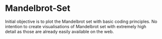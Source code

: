# Mandelbrot-Set

Initial objective is to plot the Mandelbrot set with basic coding principles.
No intention to create visualisations of Mandelbrot set with extremely high detail as those are already easily available on the web. 
